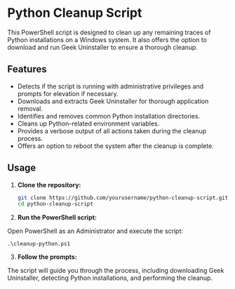 # Python Cleanup Script

This PowerShell script is designed to clean up any remaining traces of Python installations on a Windows system. It also offers the option to download and run Geek Uninstaller to ensure a thorough cleanup.

## Features

- Detects if the script is running with administrative privileges and prompts for elevation if necessary.
- Downloads and extracts Geek Uninstaller for thorough application removal.
- Identifies and removes common Python installation directories.
- Cleans up Python-related environment variables.
- Provides a verbose output of all actions taken during the cleanup process.
- Offers an option to reboot the system after the cleanup is complete.

## Usage

1. **Clone the repository:**

   ```sh
   git clone https://github.com/yourusername/python-cleanup-script.git
   cd python-cleanup-script

2. **Run the PowerShell script:**

Open PowerShell as an Administrator and execute the script:
```
.\cleanup-python.ps1
```

3. **Follow the prompts:**

The script will guide you through the process, including downloading Geek Uninstaller, detecting Python installations, and performing the cleanup.
